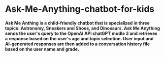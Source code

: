 # Ask-Me-Anything-chatbot-for-kids
#### Ask Me Anthing is a child-friendly chatbot that is specialized in three topics: Astronomy, Sneakers and Shoes, and Dinosaurs.  Ask Me Anything sends the user's query to the OpenAI API chatGPT modle 3 and retrieves a response based on the user's age and topic selection. User input and AI-generated responses are then added to a conversation history file based on the user name and grade.
